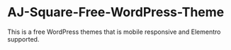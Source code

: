 # AJ-Square-Free-WordPress-Theme
 This is a free WordPress themes that is mobile responsive and Elementro supported.

